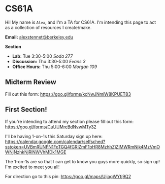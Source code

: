 # CS61A

Hi! My name is `Alex`, and I'm a TA for CS61A. I'm intending this page to act as a collection of resources I create/make.

**Email:** alexstennet@berkeley.edu

**Section**

- **Lab:** Tue 3:30-5:00 *Soda 277*
- **Discussion:** Thu 3:30-5:00 *Evans 3*
- **Office Hours:** Thu 5:00-6:00 *Morgan 109*



## Midterm Review

Fill out this form: https://goo.gl/forms/kcNwJNmiW8KPUET83



## First Section!

If you're intending to attend my section please fill out this form: https://goo.gl/forms/CuUUMreBdNvwMTy32

I'll be having 1-on-1s this Saturday sign up here: https://calendar.google.com/calendar/selfsched?sstoken=UVBmRUNFN1FoTGQ4fGRlZmF1bHR8MzhhZjZlMWRmNjk4MzVmOWNjNzhkNjRlNWVhMDk1MGE

The 1-on-1s are so that I can get to know you guys more quickly, so sign up! I'm excited to meet you all!

For direction go to this pin: https://goo.gl/maps/UjiagWYtj9Q2